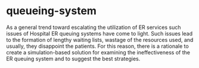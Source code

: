 # queueing-system

As a general trend toward escalating the utilization of ER services such issues of Hospital ER queuing systems have come to light. Such issues lead to the formation of lengthy waiting lists, wastage of the resources used, and usually, they disappoint the patients. For this reason, there is a rationale to create a simulation-based solution for examining the ineffectiveness of the ER queuing system and to suggest the best strategies. 
